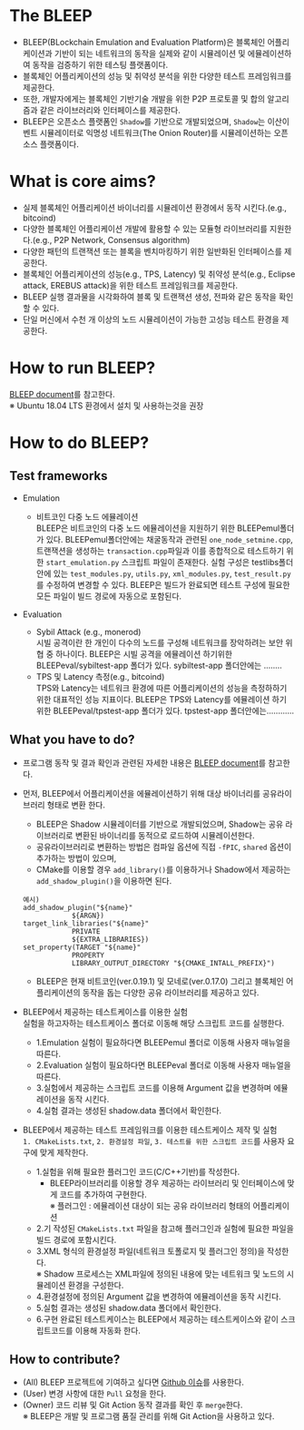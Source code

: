 # The BLEEP
- BLEEP(BLockchain Emulation and Evaluation Platform)은 블록체인 어플리케이션과 기반이 되는 네트워크의 동작을 실제와 같이 시뮬레이션 및 에뮬레이션하여 동작을 검증하기 위한 테스팅 플랫폼이다.
- 블록체인 어플리케이션의 성능 및 취약성 분석을 위한 다양한 테스트 프레임워크를 제공한다. 
- 또한, 개발자에게는 블록체인 기반기술 개발을 위한 P2P 프로토콜 및 합의 알고리즘과 같은 라이브러리와 인터페이스를 제공한다.
- BLEEP은 오픈소스 플랫폼인 `Shadow`를 기반으로 개발되었으며, `Shadow`는 이산이벤트 시뮬레이터로 익명성 네트워크(The Onion Router)를 시뮬레이션하는 오픈소스 플랫폼이다. 

# What is core aims? 
* 실제 블록체인 어플리케이션 바이너리를 시뮬레이션 환경에서 동작 시킨다.(e.g., bitcoind)
* 다양한 블록체인 어플리케이션 개발에 활용할 수 있는 모듈형 라이브러리를 지원한다.(e.g., P2P Network, Consensus algorithm)
* 다양한 패턴의 트랜잭션 또는 블록을 벤치마킹하기 위한 일반화된 인터페이스를 제공한다.
* 블록체인 어플리케이션의 성능(e.g., TPS, Latency) 및 취약성 분석(e.g., Eclipse attack, EREBUS attack)을 위한 테스트 프레임워크를 제공한다. 
* BLEEP 실행 결과물을 시각화하여 블록 및 트랜잭션 생성, 전파와 같은 동작을 확인할 수 있다.
* 단일 머신에서 수천 개 이상의 노드 시뮬레이션이 가능한 고성능 테스트 환경을 제공한다. 

# How to run BLEEP?
[BLEEP document](docs/README.md)를 참고한다. <br>
※ Ubuntu 18.04 LTS 환경에서 설치 및 사용하는것을 권장 

# How to do BLEEP?
## Test frameworks
- Emulation <br>
	- 비트코인 다중 노드 에뮬레이션 <br>
		BLEEP은 비트코인의 다중 노드 에뮬레이션을 지원하기 위한 BLEEPemul폴더가 있다. BLEEPemul폴더안에는 채굴동작과 관련된 `one_node_setmine.cpp`, 트랜잭션을 생성하는 `transaction.cpp`파일과 이를 종합적으로 테스트하기 위한 `start_emulation.py` 스크립트 파일이 존재한다. 실험 구성은 testlibs폴더안에 있는 `test_modules.py`, `utils.py`, `xml_modules.py`, `test_result.py`를 수정하여 변경할 수 있다. BLEEP은 빌드가 완료되면 테스트 구성에 필요한 모든 파일이 빌드 경로에 자동으로 포함된다. 

- Evaluation <br>
	- Sybil Attack (e.g., monerod) <br>
		시빌 공격이란 한 개인이 다수의 노드를 구성해 네트워크를 장악하려는 보안 위협 중 하나이다. BLEEP은 시빌 공격을 에뮬레이션 하기위한 BLEEPeval/sybiltest-app 폴더가 있다. sybiltest-app 폴더안에는 ........
	- TPS 및 Latency 측정(e.g., bitcoind) <br>
		 TPS와 Latency는 네트워크 환경에 따른 어플리케이션의 성능을 측정하하기 위한 대표적인 성능 지표이다. BLEEP은 TPS와 Latency를 에뮬레이션 하기 위한 BLEEPeval/tpstest-app 폴더가 있다. tpstest-app 폴더안에는............


## What you have to do?
- 프로그램 동작 및 결과 확인과 관련된 자세한 내용은 [BLEEP document](docs/README.md)를 참고한다. 
- 먼저, BLEEP에서 어플리케이션을 에뮬레이션하기 위해 대상 바이너리를 공유라이브러리 형태로 변환 한다. 
	- BLEEP은 Shadow 시뮬레이터를 기반으로 개발되었으며, Shadow는 공유 라이브러리로 변환된 바이너리를 동적으로 로드하여 시뮬레이션한다.   
    - 공유라이브러리로 변환하는 방법은 컴파일 옵션에 직접 `-fPIC`, `shared` 옵션이 추가하는 방법이 있으며,
    - CMake를 이용할 경우 `add_library()`를 이용하거나 Shadow에서 제공하는 `add_shadow_plugin()`을 이용하면 된다. 
  
    ```
    예시)
    add_shadow_plugin("${name}" 
				${ARGN})
	target_link_libraries("${name}"
				PRIVATE
				${EXTRA_LIBRARIES})
	set_property(TARGET "${name}"
				PROPERTY
				LIBRARY_OUTPUT_DIRECTORY "${CMAKE_INTALL_PREFIX}")
    ```
    - BLEEP은 현재 비트코인(ver.0.19.1) 및 모네로(ver.0.17.0) 그리고 블록체인 어플리케이션의 동작을 돕는 다양한 공유 라이브러리를 제공하고 있다. 

- BLEEP에서 제공하는 테스트케이스를 이용한 실험 <br>
	실험을 하고자하는 테스트케이스 폴더로 이동해 해당 스크립트 코드를 실행한다. 
	- 1.Emulation 실험이 필요하다면 BLEEPemul 폴더로 이동해 사용자 매뉴얼을 따른다.
	- 2.Evaluation 실험이 필요하다면 BLEEPeval 폴더로 이동해 사용자 매뉴얼을 따른다. 		
	- 3.실험에서 제공하는 스크립트 코드를 이용해 Argument 값을 변경하며 에뮬레이션을 동작 시킨다. 	  
	- 4.실험 결과는 생성된 shadow.data 폴더에서 확인한다. 

- BLEEP에서 제공하는 테스트 프레임워크를 이용한 테스트케이스 제작 및 실험 <br>
	`1. CMakeLists.txt`, `2. 환경설정 파일`, `3. 테스트를 위한 스크립트 코드`를 사용자 요구에 맞게 제작한다. 
	- 1.실험을 위해 필요한 플러그인 코드(C/C++기반)를 작성한다. 		
		- BLEEP라이브러리를 이용할 경우 제공하는 라이브러리 및 인터페이스에 맞게 코드를 추가하여 구현한다. <br>
		※ 플러그인 : 에뮬레이션 대상이 되는 공유 라이브러리 형태의 어플리케이션		
	- 2.기 작성된 `CMakeLists.txt` 파일을 참고해 플러그인과 실험에 필요한 파일을 빌드 경로에 포함시킨다. 		
	- 3.XML 형식의 환경설정 파일(네트워크 토폴로지 및 플러그인 정의)을 작성한다. <br>
		※ Shadow 프로세스는 XML파일에 정의된 내용에 맞는 네트워크 및 노드의 시뮬레이션 환경을 구성한다. 
    - 4.환경설정에 정의된 Argument 값을 변경하여 에뮬레이션을 동작 시킨다. 
	- 5.실험 결과는 생성된 shadow.data 폴더에서 확인한다. 
	- 6.구현 완료된 테스트케이스는 BLEEP에서 제공하는 테스트케이스와 같이 스크립트코드를 이용해 자동화 한다. 

## How to contribute?
- (All) BLEEP 프로젝트에 기여하고 싶다면 [Github 이슈](https://github.com/kaistshadow/blockchain-sim/issues/new/choose)를 사용한다. 
- (User) 변경 사항에 대한 `Pull` 요청을 한다. 
- (Owner) 코드 리뷰 및 Git Action 동작 결과를 확인 후 `merge`한다. <br>
※ BLEEP은 개발 및 프로그램 품질 관리를 위해 Git Action을 사용하고 있다. 


